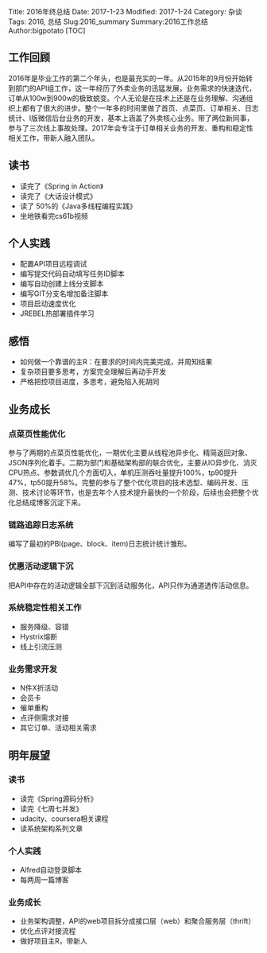 Title: 2016年终总结
Date: 2017-1-23
Modified: 2017-1-24
Category: 杂谈
Tags: 2016, 总结
Slug:2016_summary
Summary:2016工作总结
Author:bigpotato
[TOC]


## 工作回顾
2016年是毕业工作的第二个年头，也是最充实的一年。从2015年的9月份开始转到部门的API组工作，这一年经历了外卖业务的迅猛发展，业务需求的快速迭代，订单从100w到900w的极致蜕变。个人无论是在技术上还是在业务理解、沟通组织上都有了很大的进步。整个一年多的时间里做了首页、点菜页、订单相关、日志统计、I版微信后台业务的开发，基本上涵盖了外卖核心业务。带了两位新同事，参与了三次线上事故处理。2017年会专注于订单相关业务的开发、重构和稳定性相关工作，带新人融入团队。

## 读书
* 读完了《Spring in Action》
* 读完了《大话设计模式》
* 读了 50%的《Java多线程编程实践》
* 坐地铁看完cs61b视频

## 个人实践
* 配置API项目远程调试
* 编写提交代码自动填写任务ID脚本
* 编写自动创建上线分支脚本
* 编写GIT分支名增加备注脚本
* 项目启动速度优化
* JREBEL热部署插件学习

## 感悟
* 如何做一个靠谱的主R：在要求的时间内完美完成，并周知结果
* 复杂项目要多思考，方案完全理解后再动手开发
* 严格把控项目进度，多思考，避免陷入死胡同

## 业务成长

### 点菜页性能优化
参与了两期的点菜页性能优化，一期优化主要从线程池异步化、精简返回对象、JSON序列化着手。二期为部门和基础架构部的联合优化，主要从IO异步化、消灭CPU热点、参数调优几个方面切入，单机压测吞吐量提升100%，tp90提升47%，tp50提升58%。完整的参与了整个优化项目的技术选型、编码开发、压测、技术讨论等环节，也是去年个人技术提升最快的一个阶段，后续也会把整个优化总结成博客沉淀下来。

### 链路追踪日志系统
编写了最初的PBI(page、block、item)日志统计统计雏形。
### 优惠活动逻辑下沉
把API中存在的活动逻辑全部下沉到活动服务化，API只作为通道透传活动信息。
### 系统稳定性相关工作
* 服务降级、容错
* Hystrix熔断
* 线上引流压测

### 业务需求开发
* N件X折活动
* 会员卡
* 催单重构
* 点评侧需求对接
* 其它订单、活动相关需求

## 明年展望

### 读书
* 读完《Spring源码分析》
* 读完《七周七并发》
* udacity、coursera相关课程
* 读系统架构系列文章

### 个人实践
* Alfred自动登录脚本
* 每两周一篇博客

### 业务成长
* 业务架构调整，API的web项目拆分成接口层（web）和聚合服务层（thrift）
* 优化点评对接流程
* 做好项目主R，带新人


